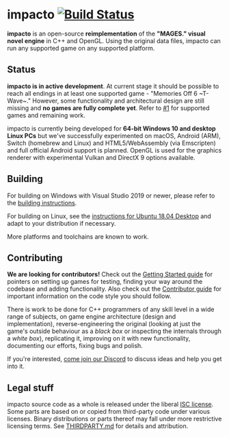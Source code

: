 # impacto [![Build Status](https://dev.azure.com/mrrevo/impacto/_apis/build/status/CommitteeOfZero.impacto?branchName=master)](https://dev.azure.com/mrrevo/impacto/_build/latest?definitionId=3&branchName=master)

**impacto** is an open-source **reimplementation** of the **"MAGES." visual novel engine** in C++ and OpenGL. Using the original data files, impacto can run any supported game on any supported platform.

## Status

**impacto is in active development**. At current stage it should be possible to reach all endings in at least one supported game - "Memories Off 6 \~T-Wave\~." However, some functionality and architectural design are still missing and **no games are fully complete yet**. Refer to [#1](https://github.com/CommitteeOfZero/impacto/issues/1) for supported games and remaining work.

impacto is currently being developed for **64-bit Windows 10 and desktop Linux PCs** but we've successfully experimented on macOS, Android (ARM), Switch (homebrew and Linux) and HTML5/WebAssembly (via Emscripten) and full official Android support is planned. OpenGL is used for the graphics renderer with experimental Vulkan and DirectX 9 options available.

## Building

For building on Windows with Visual Studio 2019 or newer, please refer to the [building instructions](doc/vs2019_build.md).

For building on Linux, see the [instructions for Ubuntu 18.04 Desktop](doc/ubuntu1804_build.md) and adapt to your distribution if necessary.

More platforms and toolchains are known to work.

## Contributing

**We are looking for contributors!** Check out the [Getting Started guide](doc/getting_started.md) for pointers on setting up games for testing, finding your way around the codebase and adding functionality. Also check out the [Contributor guide](doc/contributor_guide.md) for important information on the code style you should follow.

There is work to be done for C++ programmers of any skill level in a wide range of subjects, on game engine architecture (design and implementation), reverse-engineering the original (looking at just the game's outside behaviour as a *black box* or inspecting the internals through a *white box*), replicating it, improving on it with new functionality, documenting our efforts, fixing bugs and polish. 

If you're interested, [come join our Discord](https://discord.gg/rq4GGCh) to discuss ideas and help you get into it.

## Legal stuff

impacto source code as a whole is released under the liberal [ISC license](LICENSE). Some parts are based on or copied from third-party code under various licenses. Binary distributions or parts thereof may fall under more restrictive licensing terms. See [THIRDPARTY.md](THIRDPARTY.md) for details and attribution.
